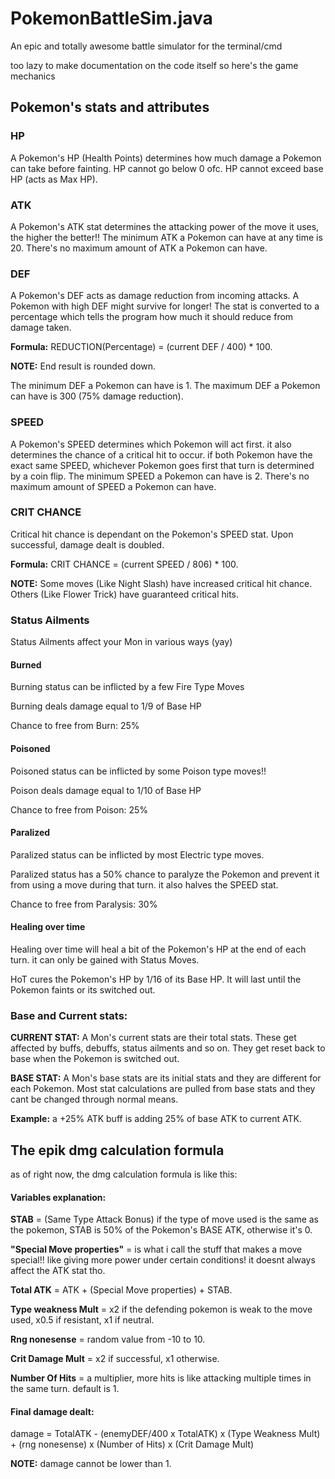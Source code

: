 # PokemonBattleSim.java
An epic and totally awesome battle simulator for the terminal/cmd

too lazy to make documentation on the code itself so here's the game mechanics

## Pokemon's stats and attributes

### HP
A Pokemon's HP (Health Points) determines how much damage a Pokemon can take before fainting.
HP cannot go below 0 ofc.
HP cannot exceed base HP (acts as Max HP).

### ATK
A Pokemon's ATK stat determines the attacking power of the move it uses, the higher the better!!
The minimum ATK a Pokemon can have at any time is 20.
There's no maximum amount of ATK a Pokemon can have.

### DEF
A Pokemon's DEF acts as damage reduction from incoming attacks. A Pokemon with high DEF might survive for longer! The stat is converted to a percentage which tells the program how much it should reduce from damage taken.

**Formula:** REDUCTION(Percentage) = (current DEF / 400) * 100.

**NOTE:** End result is rounded down.

The minimum DEF a Pokemon can have is 1.
The maximum DEF a Pokemon can have is 300 (75% damage reduction).

### SPEED
A Pokemon's SPEED determines which Pokemon will act first. it also determines the chance of a critical hit to occur. if both Pokemon have the exact same SPEED, whichever Pokemon goes first that turn is determined by a coin flip.
The minimum SPEED a Pokemon can have is 2.
There's no maximum amount of SPEED a Pokemon can have.

### CRIT CHANCE
Critical hit chance is dependant on the Pokemon's SPEED stat. Upon successful, damage dealt is doubled.

**Formula:** CRIT CHANCE = (current SPEED / 806) * 100.

**NOTE:** Some moves (Like Night Slash) have increased critical hit chance. Others (Like Flower Trick) have guaranteed critical hits.

### Status Ailments
Status Ailments affect your Mon in various ways (yay)
#### Burned
Burning status can be inflicted by a few Fire Type Moves

Burning deals damage equal to 1/9 of Base HP

Chance to free from Burn: 25%

#### Poisoned
Poisoned status can be inflicted by some Poison type moves!!

Poison deals damage equal to 1/10 of Base HP

Chance to free from Poison: 25%

#### Paralized
Paralized status can be inflicted by most Electric type moves.

Paralized status has a 50% chance to paralyze the Pokemon and prevent it from using a move during that turn. it also halves the SPEED stat.

Chance to free from Paralysis: 30%
#### Healing over time

Healing over time will heal a bit of the Pokemon's HP at the end of each turn. it can only be gained with Status Moves.

HoT cures the Pokemon's HP by 1/16 of its Base HP. It will last until the Pokemon faints or its switched out.

### Base and Current stats:
**CURRENT STAT:** A Mon's current stats are their total stats. These get affected by buffs, debuffs, status ailments and so on. They get reset back to base when the Pokemon is switched out.

**BASE STAT:** A Mon's base stats are its initial stats and they are different for each Pokemon. Most stat calculations are pulled from base stats and they cant be changed through normal means.

**Example:** a +25% ATK buff is adding 25% of base ATK to current ATK.

## The epik dmg calculation formula
as of right now, the dmg calculation formula is like this:

#### Variables explanation:
**STAB** = (Same Type Attack Bonus) if the type of move used is the same as the pokemon, STAB is 50% of the Pokemon's BASE ATK, otherwise it's 0.

**"Special Move properties"** = is what i call the stuff that makes a move special!! like giving more power under certain conditions! it doesnt always affect the ATK stat tho.

**Total ATK** = ATK + (Special Move properties) + STAB.

**Type weakness Mult** = x2 if the defending pokemon is weak to the move used, x0.5 if resistant, x1 if neutral.

**Rng nonesense** = random value from -10 to 10.

**Crit Damage Mult** = x2 if successful, x1 otherwise.

**Number Of Hits** = a multiplier, more hits is like attacking multiple times in the same turn. default is 1.

#### Final damage dealt:
damage = TotalATK - (enemyDEF/400 x TotalATK) x (Type Weakness Mult) + (rng nonesense) x (Number of Hits) x (Crit Damage Mult)

**NOTE:** damage cannot be lower than 1.
